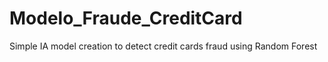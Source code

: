 # Modelo_Fraude_CreditCard
Simple IA model creation to detect credit cards fraud using Random Forest
